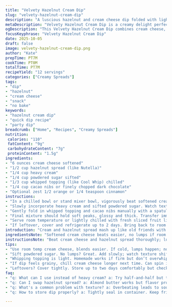 ```yaml
---
title: "Velvety Hazelnut Cream Dip"
slug: "velvety-hazelnut-cream-dip"
description: "A luscious hazelnut and cream cheese dip folded with light whipped topping and crunchy cacao nibs offers a balance of creamy, sweet, and textural contrast. Quick assembly, no heat required. Swap cream cheese for mascarpone or ricotta for a milder base. Powdered sugar gives gentle sweetness; brown sugar or honey also works but alters texture. Cream can be heavy or whipping—just avoid ultra-pasteurized for best whip stability. Add a pinch of cinnamon or orange zest for a zing twist. Great for fruits or crunchies. No mixer? Whisk vigorously by hand for desired blend and texture."
metaDescription: "Velvety Hazelnut Cream Dip is a creamy delight perfect for fresh fruit or crunchy snacks. Quick assembly with no heat needed."
ogDescription: "This Velvety Hazelnut Cream Dip combines cream cheese, hazelnut spread, and cacao nibs for a rich, textured snack."
focusKeyphrase: "Velvety Hazelnut Cream Dip"
date: 2025-10-05
draft: false
image: velvety-hazelnut-cream-dip.png
author: "Kate"
prepTime: PT7M
cookTime: PT0M
totalTime: PT7M
recipeYield: "12 servings"
categories: ["Creamy Spreads"]
tags:
- "dip"
- "hazelnut"
- "cream cheese"
- "snack"
- "no bake"
keywords:
- "hazelnut cream dip"
- "quick dip recipe"
- "party dip"
breadcrumb: ["Home", "Recipes", "Creamy Spreads"]
nutrition: 
 calories: "110"
 fatContent: "9g"
 carbohydrateContent: "7g"
 proteinContent: "1.5g"
ingredients:
- "6 ounces cream cheese softened"
- "1/2 cup hazelnut spread (like Nutella)"
- "1/4 cup heavy cream"
- "1/4 cup powdered sugar sifted"
- "1/3 cup whipped topping (like Cool Whip) chilled"
- "1/4 cup cacao nibs or finely chopped dark chocolate"
- "Optional zest 1/2 orange or 1/4 teaspoon cinnamon"
instructions:
- "In a chilled bowl or stand mixer bowl, vigorously beat softened cream cheese and hazelnut spread together. No streaks; uniform hazelnut tone means ready. Avoid overheating; cream cheese should be pliable but not melted. Use paddle attachment or robust hand whisk. Scrape sides mid-way."
- "Slowly incorporate heavy cream and sifted powdered sugar. Watch texture shift; blend until smooth with some body but not loose. Overbeat now will thin the mix too much."
- "Gently fold in whipped topping and cacao nibs manually with a spatula. Folding, not stirring, maintains airiness. Too rough and dip becomes dense; too light and it collapses. Look for visible streaks to disappear but still see some texture contrast from nibs."
- "Final mixture should hold soft peaks, glossy and thick. Transfer immediately to serving bowl. Sprinkle extra cacao nibs or finely chopped nuts on top for added crunch and visual appeal."
- "Serve room temperature or lightly chilled with fresh sliced fruit like strawberries, apple wedges, or crisp options like graham crackers and pretzels. Avoid soggy dippers; keep dry until service."
- "If leftover, cover and refrigerate up to 2 days. Bring back to room temp and briefly fold to restore softness before serving."
introduction: "Cream and hazelnut spread mash up like old friends with cream cheese base. Rich, spreadable but airy thanks to whipped topping. Chocolate bits for crunch—pulls it past boring dips straight into snack territory. Careful mixing key. Overdo cream and it gets soupy; under-mix leaves lumps that annoy. Chuck in spices or zest to wake it up, throw cacao nibs for negating sugar fatigue. A dip not just for fruit. Pretzels, Nilla wafers—all want their turn. Prep’s a breeze for last-minute fix or party starter. Keep fridge time short or dip gets icy and dull. Quick verdict: texture matter, timing matters. No fancy tools needed. Just sharp eye and feel for consistency shifts. Feedback always welcome—what worked, what didn’t? Kitchen’s never perfect but better with notes."
ingredientsNote: "Softened cream cheese beats easier, no lumps if room temperature. Use regular cream not ultra-pasteurized for better body—whipping properties tank otherwise. Hazelnut spread measurement flexible; more makes dip sweeter and thinner. Powdered sugar is perfect for smooth texture, coarser sweeteners can affect mouthfeel. Whipped topping gives fluffy contrast, but you can sub with homemade whipped cream if it’s firmer. Cacao nibs add bittersweet crunch — chopped nuts or mini chips swap seamlessly. Orange zest or cinnamon is subtle but changes profile, use sparingly. Keep all cold ingredients chilled until last fold to maintain lightness and spreadability."
instructionsNote: "Beat cream cheese and hazelnut spread thoroughly; lumps ruin final feel. Paddle attachment or manual vigorous mixing, patience needed. Add cream and powdered sugar slowly; watch dip change visually from matte to glossy. Don’t overbeat here; too much air kills texture and causes separation later. Folding whipped topping must be slow deliberate lifts, not over mixing or stirring. Texture tells all — dip should be thick but pliable, spreadable, with visible mixed-in air pockets. Cacao nibs fold in last to keep crunch intact. Serve immediately or slightly chilled; serving cold temp dulls flavor, warm temp leads to melting and runny. If stored, reintroduce air before serving—fold carefully, not over-agitate."
tips:
- "Use room temp cream cheese, blends easier. If cold, lumps happen; not the end you want. Avoid ultra-pasteurized cream—whipping stinks. Always chill cream until serving—keeps it airy."
- "Sift powdered sugar. No lumps? Great. Add slowly; watch texture shift. Needs to go from matte to glossy. If you overmix here, soupy dip awaits. Keep an eye on peaks."
- "Whipping topping is light. Homemade works if firm but don’t overwhip—turns into butter, not good. Cacao nibs add crunch and bitterness. Use chopped nuts for variations. Plenty of options."
- "If dip feels grainy, chill cream cheese longer next time. Can spin in mixer briefly first. Too thin? More cream cheese fixes it. Overly sweet? Add unsweetened cream."
- "Leftovers? Cover tightly. Store up to two days comfortably but check temp before serving. Mix gently to reintroduce air; don’t over-agitate."
faq:
- "q: What can I use instead of heavy cream? a: Try half-and-half but texture changes. Full-fat milk isn't quite enough. Liquid evaporates rapidly."
- "q: Can I swap hazelnut spread? a: Almond butter works but flavor profile shifts. Cashew spread too; note sweetness varies."
- "q: What's a common problem with texture? a: Overbeating leads to soupy mixture. Mix method matters—watch air pockets. Keep parameters tight."
- "q: How to store dip properly? a: Tightly seal in container. Keep fridge cold. Eat within two days for freshness; avoid ice crust."

---
```

